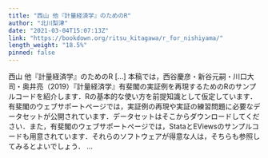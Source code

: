 ```yaml
---
title: "西山 他『計量経済学』のためのR"
author: "北川梨津"
date: "2021-03-04T15:07:13Z"
link: "https://bookdown.org/ritsu_kitagawa/r_for_nishiyama/"
length_weight: "18.5%"
pinned: false
---
```


西山 他『計量経済学』のためのR [...] 本稿では，西谷慶彦・新谷元嗣・川口大司・奥井亮（2019）『計量経済学』有斐閣の実証例を再現するためのRのサンプルコードを紹介します．Rの基本的な使い方を前提知識として仮定しています． 有斐閣のウェブサポートページでは，実証例の再現や実証の練習問題に必要なデータセットが公開されています．データセットはそこからダウンロードしてください．また，有斐閣のウェブサポートページでは，StataとEViewsのサンプルコードも用意されています．それらのソフトウェアが得意な人は，そちらも参照してみるとよいでしょう． ...
